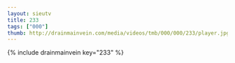 ```yaml
--- 
layout: sieutv
title: 233
tags: ["000"]
thumb: http://drainmainvein.com/media/videos/tmb/000/000/233/player.jpg
---
```

{% include drainmainvein key="233" %} 
